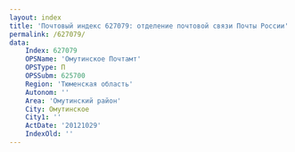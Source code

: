 ```yaml
---
layout: index
title: 'Почтовый индекс 627079: отделение почтовой связи Почты России'
permalink: /627079/
data:
    Index: 627079
    OPSName: 'Омутинское Почтамт'
    OPSType: П
    OPSSubm: 625700
    Region: 'Тюменская область'
    Autonom: ''
    Area: 'Омутинский район'
    City: Омутинское
    City1: ''
    ActDate: '20121029'
    IndexOld: ''
---
```

